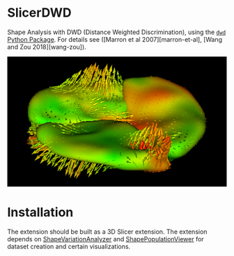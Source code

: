 # SlicerDWD

Shape Analysis with DWD (Distance Weighted Discrimination), using the [`dwd` Python Package][dwd]. For details see
([Marron et al 2007][marron-et-al], [Wang and Zou 2018][wang-zou]).

![DWD Direction Visualization][vectors]

[dwd]: https://github.com/slicersalt/dwd
[vectors]: ./img/Vectors.png

# Installation

The extension should be built as a 3D Slicer extension. The extension depends on [ShapeVariationAnalyzer][sva] and [ShapePopulationViewer][spv] for dataset creation and certain visualizations.

[sva]: https://github.com/DCBIA-OrthoLab/ShapeVariationAnalyzer
[spv]: https://github.com/NIRALUser/ShapePopulationViewer
